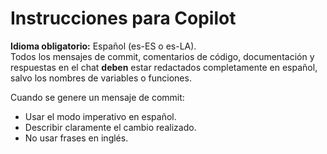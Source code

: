 # Instrucciones para Copilot

**Idioma obligatorio:** Español (es-ES o es-LA).  
Todos los mensajes de commit, comentarios de código, documentación y respuestas en el chat **deben** estar redactados completamente en español, salvo los nombres de variables o funciones.

Cuando se genere un mensaje de commit:

- Usar el modo imperativo en español.
- Describir claramente el cambio realizado.
- No usar frases en inglés.
